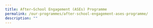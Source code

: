 ```yaml
---
title: After–School Engagement (ASEs) Programme
permalink: /our-programmes/after-school-engagement-ases-programme/
description: ""
---
```

